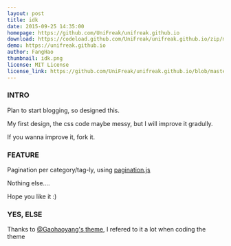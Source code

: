 ```yaml
---
layout: post
title: idk
date: 2015-09-25 14:35:00
homepage: https://github.com/UniFreak/unifreak.github.io
download: https://codeload.github.com/UniFreak/unifreak.github.io/zip/master
demo: https://unifreak.github.io
author: FangHao
thumbnail: idk.png
license: MIT License
license_link: https://github.com/UniFreak/unifreak.github.io/blob/master/LICENCE
---
```


### INTRO

Plan to start blogging, so designed this.

My first design, the css code maybe messy, but I will improve it gradully.

If you wanna improve it, fork it.

### FEATURE

Pagination per category/tag-ly, using [pagination.js][paginationJs]

Nothing else....

Hope you like it :)

### YES, ELSE

Thanks to [@Gaohaoyang's theme][gsTheme], I refered to it a lot when coding the theme


[paginationJs]: http://paginationjs.com
[gsTheme]: http://jekyllthemes.org/themes/cool-concise-high-end/